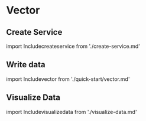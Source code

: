 # Vector

## Create Service
import Includecreateservice from './create-service.md' 

<Includecreateservice/>

## Write data
import Includevector from './quick-start/vector.md' 

<Includevector/>

## Visualize Data
import Includevisualizedata from './visualize-data.md' 

<Includevisualizedata/>
